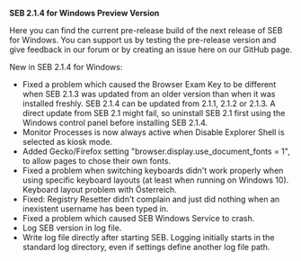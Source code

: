 **SEB 2.1.4 for Windows Preview Version**

Here you can find the current pre-release build of the next release of SEB for Windows. You can support us by testing the pre-release version and give feedback in our forum or by creating an issue here on our GitHub page. 

New in SEB 2.1.4 for Windows:
- Fixed a problem which caused the Browser Exam Key to be different when SEB 2.1.3 was updated from an older version than when it was installed freshly. SEB 2.1.4 can be updated from 2.1.1, 2.1.2 or 2.1.3. A direct update from SEB 2.1 might fail, so uninstall SEB 2.1 first using the Windows control panel before installing SEB 2.1.4.
- Monitor Processes is now always active when Disable Explorer Shell is selected as kiosk mode.
- Added Gecko/Firefox setting "browser.display.use_document_fonts = 1", to allow pages to chose their own fonts.
- Fixed a problem when switching keyboards didn't work properly when using specific keyboard layouts (at least when running on Windows 10). Keyboard layout problem with Österreich.
- Fixed: Registry Resetter didn't complain and just did nothing when an inexistent username has been typed in.
- Fixed a problem which caused SEB Windows Service to crash.
- Log SEB version in log file.
- Write log file directly after starting SEB. Logging initially starts in the standard log directory, even if settings define another log file path.